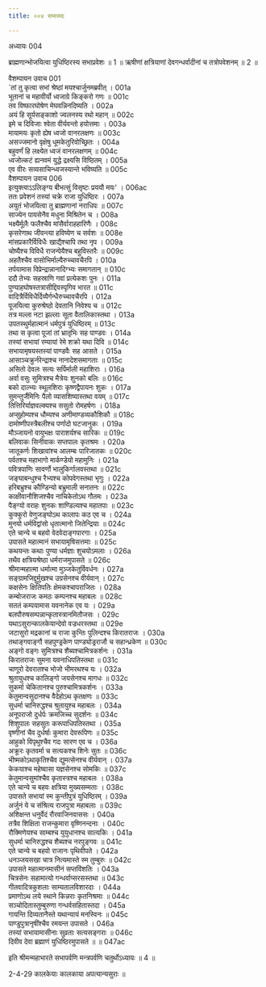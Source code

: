 ```yaml
---
title: ००४ सभासदः

---
```

अध्यायः 004

ब्राह्मणान्भोजयित्वा युधिष्ठिरस्य सभाप्रवेशः ॥ 1 ॥ ऋषीणां क्षत्रियाणां देवगन्धर्वादीनां च तत्रोपवेशनम् ॥ 2 ॥

वैशम्पायन उवाच 	001  
`तां तु कृत्वा सभां श्रेष्ठां मयश्चार्जुनमब्रवीत् ।	001a  
भूतानां च महावीर्यो ध्वजाग्रे किङ्करो गणः ॥	001c  
तव विष्फारघोषेण मेघवन्निनदिष्यति ।	002a  
अयं हि सूर्यसङ्काशो ज्वलनस्य रथो महान् ॥ 	002c  
इमे च दिविजाः श्वेता वीर्यवन्तो हयोत्तमाः ।	003a  
मायामयः कृतो ह्येष ध्वजो वानरलक्षणः ॥	003c  
असज्जमानो वृक्षेषु धूमकेतुरिवोच्छ्रितः ।	004a  
बहुवर्णं हि लक्ष्येत ध्वजं वानरलक्षणम् ॥	004c  
ध्वजोत्कटं ह्यनवमं युद्धे द्रक्ष्यसि विष्ठितम् ।	005a  
एव वीरः सव्यसाचिन्ध्वजस्यान्ते भविष्यति ॥	005c  
वैशम्पायन उवाच 	006  
इत्युक्त्वाऽऽलिङ्ग्य बीभत्सुं विसृष्टः प्रययौ मयः' ।	006ac  
ततः प्रवेशनं तस्यां चक्रे राजा युधिष्ठिरः ।	007a  
अयुतं भोजयित्वा तु ब्राह्मणानां नराधिपः ॥	007c  
साज्येन पायसेनैव मधुना मिश्रितेन च ।	008a  
भक्ष्यैर्मूलैः फलैश्चैव मांसैर्वाराहहारिणैः ।	008c  
कृसरेणाथ जीवन्त्या हविष्येण च सर्वशः ॥	008e  
मांसप्रकारैर्विविधैः खाद्यैश्चापि तथा नृप ।	009a  
चोष्यैश्च विविधै राजन्पेयैश्च बहुविस्तरैः ॥	009c  
अहतैश्चैव वासोभिर्माल्यैरुच्चावचैरपि ।	010a  
तर्पयामास विप्रेन्द्रान्नानादिग्भ्यः समागतान् ॥	010c  
ददौ तेभ्यः सहस्राणि गवां प्रत्येकशः पुनः ।	011a  
पुण्याहघोषस्तत्रासीद्दिवस्पृगिव भारत ॥	011c  
वादित्रैर्विविधैर्दिव्यैर्गन्धैरुच्चावचैरपि ।	012a  
पूजयित्वा कुरुश्रेष्ठो देवतानि निवेश्य च ॥	012c  
तत्र मल्ला नटा झल्लाः सूता वैतालिकास्तथा ।	013a  
उपतस्थुर्महात्मानं धर्मपुत्रं युधिष्ठिरम् ॥	013c  
तथा स कृत्वा पूजां तां भ्रातृभिः सह पाण्डवः ।	014a  
तस्यां सभायां रम्यायां रेमे शक्रो यथा दिवि ॥	014c  
सभायामृषयस्तस्यां पाण्डवैः सह आसते ।	015a  
आसाञ्चक्रुर्नरेन्द्राश्च नानादेशसमागताः ॥	015c  
असितो देवलः सत्यः सर्पिर्माली महाशिराः ।	016a  
अर्वा वसुः सुमित्रश्च मैत्रेयः शुनको बलिः ॥	016c  
बको दाल्भ्यः स्थूलशिराः कृष्णद्वैपायनः शुकः ।	017a  
सुमन्तुर्जैमिनिः पैलो व्यासशिष्यास्तथा वयम् ॥	017c  
तित्तिरिर्याज्ञवल्क्यश्च ससुतो रोमहर्षणः ।	018a  
अप्सुहोम्यश्च धौम्यश्च अणीमाण्डव्यकौशिकौ ॥	018c  
दामोष्णीपस्त्रैबलीश्च पर्णादो घटजानुकः ।	019a  
मौञ्जायनो वायुभक्षः पाराशर्यश्च सारिकः ॥	019c  
बलिवाकः सिनीवाकः सप्तपालः कृतश्रमः ।	020a  
जातूकर्णः शिखावांश्च आलम्बः पारिजातकः ॥	020c  
पर्वतश्च महाभागो मार्कण्डेयो महामुनिः ।	021a  
पवित्रपाणिः सावर्णो भालुकिर्गालवस्तथा ॥	021c  
जङ्घाबन्धुश्च रैभ्यश्च कोपवेगस्तथा भृगुः ।	022a  
हरिबभ्रुश्च कौण्डिन्यो बभ्रुमाली सनातनः ॥	022c  
काक्षीवानौशिजश्चैव नाचिकेतोऽथ गौतमः ।	023a  
पैङ्ग्यो वराहः शुनकः शाण्डिल्यश्च महातपाः ॥	023c  
कुक्कुरो वेणुजङ्घोऽथ कालापः कठ एव च ।	024a  
मुनयो धर्मविद्वांसो धृतात्मानो जितेन्द्रियाः ॥	024c  
एते चान्ये च बहवो वेदवेदाङ्गपारगाः ।	025a  
उपासते महात्मानं सभायामृषिसत्तमाः ॥	025c  
कथयन्तः कथाः पुण्या धर्मज्ञाः शुचयोऽमलाः ।	026a  
तथैव क्षत्रियश्रेष्ठा धर्मराजमुपासते ॥	026c  
श्रीमान्महात्मा धर्मात्मा मुञ्जकेतुर्विवर्धनः ।	027a  
सङ्ग्रामजिद्दुर्मुखश्च उग्रसेनश्च वीर्यवान् ।	027c  
कक्षसेनः क्षितिपतिः क्षेमकश्चापराजितः ।	028a  
कम्बोजराजः कमठः कम्पनश्च महाबलः ॥	028c  
सततं कम्पयामास यवनानेक एव यः ।	029a  
बलपौरुषसम्पन्नान्कृतास्त्रानमितौजसः ।	029c  
यथाऽसुरान्कालकेयान्देवो वज्रधरस्तथा ॥	029e  
जटासुरो मद्रकानां च राजा कुन्तिः पुलिन्दश्च किरातराजः ।	030a  
तथाङ्गवाङ्गौ सहपुण्ड्रकेण पाण्ड्योड्रराजौ च सहान्ध्रकेण ॥	030c  
अङ्गो वङ्गः सुमित्रश्च शैब्यश्चामित्रकर्शनः ।	031a  
किरातराजः सुमना यवनाधिपतिस्तथा ॥	031c  
चाणूरो देवरातश्च भोजो भीमरथश्च यः ।	032a  
श्रुतायुधश्च कालिङ्गो जयसेनश्च मागधः ॥	032c  
सुकर्मा चेकितानश्च पुरुश्चामित्रकर्शनः ।	033a  
केतुमान्वसुदानश्च वैदेहोऽथ कृतक्षणः ॥	033c  
सुधर्मा चानिरुद्धश्च श्रुतायुश्च महाबलः ।	034a  
अनूपराजो दुर्धर्पः क्रमजिच्च सुदर्शनः ॥	034c  
शिशुपालः सहसुतः करूपाधिपतिस्तथा ।	035a  
वृष्णीनां चैव दुर्धर्षाः कुमारा देवरूपिणः ॥	035c  
आहुको विपृथुश्चैव गदः सारण एव च ।	036a  
अक्रूरः कृतवर्मा च सत्यकश्च शिनेः सुतः ॥	036c  
भीष्मकोऽथाकृतिश्चैव द्युमत्सेनश्च वीर्यवान् ।	037a  
केकयाश्च महेष्वासा यज्ञसेनश्च सोमकिः ॥	037c  
केतुमान्वसुमांश्चैव कृतास्त्रश्च महाबलः ।	038a  
एते चान्ये च बहवः क्षत्रिया मुख्यसम्मताः ।	038c  
उपासते सभायां स्म कुन्तीपुत्रं युधिष्ठिरम् ।	039a  
अर्जुनं ये च संश्रित्य राजपुत्रा महाबलाः ॥	039c  
अशिक्षन्त धनुर्वेदं रौरवाजिनवाससः ।	040a  
तत्रैव शिक्षिता राजन्कुमारा वृष्णिनन्दनाः ।	040c  
रौक्मिणेयश्च साम्बश्च युयुधानश्च सात्यकिः ।	041a  
सुधर्मा चानिरुद्धश्च शैब्यश्च नरपुङ्गवः ॥	041c  
एते चान्ये च बहवो राजानः पृथिवीपते ।	042a  
धनञ्जयसखा चात्र नित्यमास्ते स्म तुम्बुरुः ॥	042c  
उपासते महात्मानमासीनं सप्तविंशतिः ।	043a  
चित्रसेनः सहामात्यो गन्धर्वाप्सरसस्तथा ॥	043c  
गीतवादित्रकुशलाः साम्यतालविशारदाः ।	044a  
प्रमाणोऽथ लये स्थाने किन्नराः कृतनिश्रमाः ॥	044c  
सञ्चोदितास्तुम्बुरुणा गन्धर्वसहितास्तदा ।	045a  
गायन्ति दिव्यतानैस्ते यथान्यायं मनस्विनः ॥	045c  
पाण्डुपुत्रानृषींश्चैव रमयन्त उपासते ।	046a  
तस्यां सभायामासीनाः सुव्रताः सत्यसङ्गराः ॥	046c  
दिवीव देवा ब्रह्माणं युधिष्ठिरमुपासते ॥ ॥	047ac  

इति श्रीमन्महाभारते सभापर्वणि मन्त्रपर्वणि चतुर्थोऽध्यायः ॥ 4 ॥

2-4-29 कालकेयाः कालकाया अपत्यान्यसुराः ॥